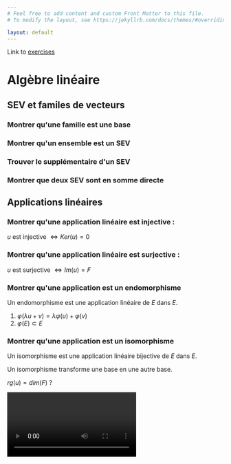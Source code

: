 ```yaml
---
# Feel free to add content and custom Front Matter to this file.
# To modify the layout, see https://jekyllrb.com/docs/themes/#overriding-theme-defaults

layout: default
---
```


Link to [exercises](/_posts/2024-07-01-welcome-to-jekyll.markdown)

# Algèbre linéaire

## SEV et familes de vecteurs

### Montrer qu'une famille est une base

### Montrer qu'un ensemble est un SEV

### Trouver le supplémentaire d'un SEV

### Montrer que deux SEV sont en somme directe

## Applications linéaires

### Montrer qu'une application linéaire est injective :

$u$ est injective $\iff Ker(u) = {0}$

### Montrer qu'une application linéaire est surjective :

$u$ est surjective $\iff Im(u) = F$

### Montrer qu'une application est un endomorphisme

Un endomorphisme est une application linéaire de $E$ dans $E$.

1. $\varphi(\lambda u + v) = \lambda \varphi (u) + \varphi (v)$
2. $\varphi (E) \subset E$

### Montrer qu'une application est un isomorphisme

Un isomorphisme est une application linéaire bijective de $E$ dans $E$.

Un isomorphisme transforme une base en une autre base.

$rg(u) = dim(F)$ ?

![Manim Test](../assets/manim/GaussianFunction.mp4) 